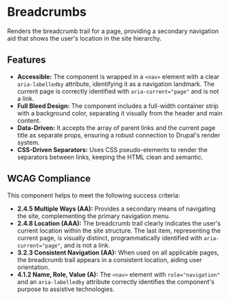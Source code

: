 # Breadcrumbs

Renders the breadcrumb trail for a page, providing a secondary navigation aid
that shows the user's location in the site hierarchy.

## Features

- **Accessible:** The component is wrapped in a `<nav>` element with a
  clear `aria-labelledby` attribute, identifying it as a navigation landmark.
  The current page is correctly identified with `aria-current="page"` and is not
  a link.
- **Full Bleed Design:** The component includes a full-width container strip
  with a background color, separating it visually from the header and main
  content.
- **Data-Driven:** It accepts the array of parent links and the current page
  title as separate props, ensuring a robust connection to Drupal's render
  system.
- **CSS-Driven Separators:** Uses CSS pseudo-elements to render the separators
  between links, keeping the HTML clean and semantic.

## WCAG Compliance

This component helps to meet the following success criteria:

- **2.4.5 Multiple Ways (AA):** Provides a secondary means of navigating the
  site, complementing the primary navigation menu.
- **2.4.8 Location (AAA):** The breadcrumb trail clearly indicates the user's
  current location within the site structure. The last item, representing the
  current page, is visually distinct, programmatically identified
  with `aria-current="page"`, and is not a link.
- **3.2.3 Consistent Navigation (AA):** When used on all applicable pages, the
  breadcrumb trail appears in a consistent location, aiding user orientation.
- **4.1.2 Name, Role, Value (A):** The `<nav>` element with `role="navigation"`
  and an `aria-labelledby` attribute correctly identifies the component's
  purpose to assistive technologies.
